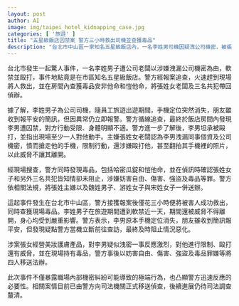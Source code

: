 ```yaml
---
layout: post
author: AI
image: img/taipei_hotel_kidnapping_case.jpg
categories: [ '旅遊' ]
title: "五星級飯店囚禁案 警方三小時救出司機並查獲毒品"
description: "台北市中山區一家知名五星級飯店內，一名李姓男司機因疑洩公司機密，被張姓女老闆及三名共犯軟禁毆打，警方接獲報案僅三小時即救出被害人，同時在現場查獲安非他命和愷他命。張女等四人涉妨害自由、傷害、強盜及毒品罪嫌移送法辦，事件暴露職場機密糾紛激烈衝突，以及警方迅速處置的重要性，相關案情待司法進一步釐清。"
---
```

台北市發生一起驚人事件，一名李姓男子遭公司老闆以涉嫌洩漏公司機密為由，軟禁並毆打，事件地點竟是在市區知名五星級飯店。警方經報案追查，火速趕到現場將人救出，並在房間內查獲毒品安非他命和愷他命，將張姓女老闆及三名共犯帶回偵辦。

據了解，李姓男子為公司司機，隨員工旅遊出遊期間，手機定位突然消失，朋友雖收到報平安的簡訊，但因異常仍立即報警。警方循線追查，最終於飯店房間內發現李男遭囚禁，對方行動受限、身體明顯不適。警方進一步了解後，李男坦承被毆打，並指出現場至少一人對他動手。主嫌張姓女老闆認為李男洩漏同事個資及公司機密，憤而搶走他的手機，限制行動，還涉嫌毆打他，甚至翻拍其手機裡的照片，以此威脅不讓其離開。

經現場搜查，警方同時發現毒品，包括哈密瓜錠和愷他命，並在偵訊時確認張姓女子和另外三名共犯皆知情卻未阻止，涉嫌妨害自由、傷害、強盜及毒品等罪。警方依相關法規，將張姓主嫌以及魏姓男子、游姓女子與宋姓女子一併送辦。

這起事件發生在台北市中山區，警方接獲報案後僅花三小時便將被害人成功救出，同時查獲現場毒品。李姓男子在旅遊期間遭到軟禁近一天，期間還被威脅不得離開，身心均受到嚴重影響。警方表示，李男原本手機定位消失，朋友雖收到簡訊報平安，但發現疑點警方當機立斷前往查訪，最終及時阻止情況惡化。

涉案張女經營美妝護膚產品，對李男疑似洩密一事反應激烈，對他進行限制、毆打還有威脅，並在現場持有毒品，警方事後以妨害自由、傷害、強盜及毒品罪嫌等將四人移送法辦。

此次事件不僅暴露職場內部機密糾紛可能導致的極端行為，也凸顯警方迅速反應的必要性。相關案情目前已由警方向司法機關正式移送偵查，後續進展仍待司法調查釐清。